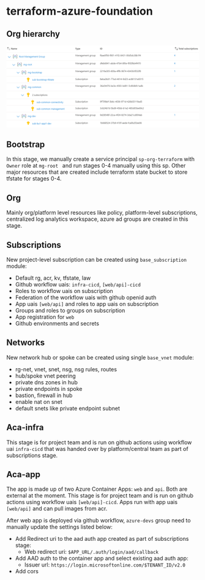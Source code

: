 # terraform-azure-foundation

## Org hierarchy

![Alt text](images/org_hierarchy.png)

## Bootstrap
In this stage, we manually create a service principal ```sp-org-terraform``` with ```Owner``` role at ```mg-root ``` and run stages 0-4 manually using this sp. Other major resources that are created include terraform state bucket to store tfstate for stages 0-4.

## Org
Mainly org/platform level resources like policy, platform-level subscriptions, centralized log analytics workspace, azure ad groups are created in this stage. 

## Subscriptions
New project-level subscription can be created using ```base_subscription``` module:
- Default rg, acr, kv, tfstate, law
- Github workflow uais: ```infra-cicd```, ```[web/api]-cicd```
- Roles to workflow uais on subscription
- Federation of the workflow uais with github openid auth
- App uais ```[web/api]``` and roles to app uais on subscription 
- Groups and roles to groups on subscription
- App registration for ```web```
- Github environments and secrets

## Networks
New network hub or spoke can be created using single ```base_vnet``` module:
- rg-net, vnet, snet, nsg, nsg rules, routes
- hub/spoke vnet peering
- private dns zones in hub
- private endpoints in spoke 
- bastion, firewall in hub
- enable nat on snet
- default snets like private endpoint subnet

## Aca-infra
This stage is for project team and is run on github actions using workflow uai ```infra-cicd``` that was handed over by platform/central team as part of subscriptions stage.

## Aca-app
The app is made up of two Azure Container Apps: ```web``` and ```api```. Both are external at the moment. This stage is for project team and is run on github actions using workflow uais ```[web/api]-cicd```. Apps run with app uais ```[web/api]``` and can pull images from acr. 

After web app is deployed via github workflow, ```azure-devs``` group need to manually update the settings listed below:
- Add Redirect uri to the aad auth app created as part of subscriptions stage:
    - Web redirect uri: ```$APP_URL/.auth/login/aad/callback```
- Add AAD auth to the container app and select existing aad auth app:
    - Issuer url: ```https://login.microsoftonline.com/$TENANT_ID/v2.0```
- Add cors